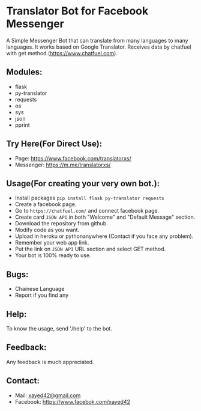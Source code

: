 # Translator Bot for Facebook Messenger

A Simple Messenger Bot that can translate from many languages to many languages. It works based on Google Translator. 
Receives data by chatfuel with get method.(https://www.chatfuel.com).

## Modules:
  * flask
  * py-translator
  * requests
  * os
  * sys
  * json
  * pprint

## Try Here(For Direct Use):
  * Page: https://www.facebook.com/translatorxs/
  * Messenger: https://m.me/translatorxs/

## Usage(For creating your very own bot.):
  * Install packages
  ```pip install flask py-translator requests```
  * Create a facebook page.
  * Go to `https://chatfuel.com/` and connect facebook page.
  * Create card `JSON API` in both "Welcome" and "Default Message" section.
  * Download the repository from github.
  * Modify code as you want.
  * Upload in heroku or pythonanywhere (Contact if you face any problem).
  * Remember your web app link.
  * Put the link on `JSON API` URL section and select GET method.
  * Your bot is 100% ready to use.
 
 ## Bugs:
  * Chainese Language
  * Report if you find any
 
## Help:
To know the usage, send '/help' to the bot.

## Feedback:
Any feedback is much appreciated.

## Contact:
  * Mail: xayed42@gmail.com
  * Facebook: https://www.facebok.com/xayed42
